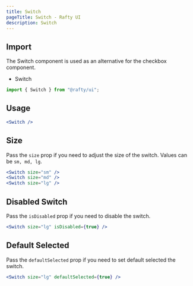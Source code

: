 ```yaml
---
title: Switch
pageTitle: Switch - Rafty UI
description: Switch
---
```


## Import

The Switch component is used as an alternative for the checkbox component.

- Switch

```jsx
import { Switch } from "@rafty/ui";
```

## Usage

```jsx
<Switch />
```

## Size

Pass the `size` prop if you need to adjust the size of the switch. Values can be `sm, md, lg`.

```jsx
<Switch size="sm" />
<Switch size="md" />
<Switch size="lg" />
```

## Disabled Switch

Pass the `isDisabled` prop if you need to disable the switch.

```jsx
<Switch size="lg" isDisabled={true} />
```

## Default Selected

Pass the `defaultSelected` prop if you need to set default selected the switch.

```jsx
<Switch size="lg" defaultSelected={true} />
```
